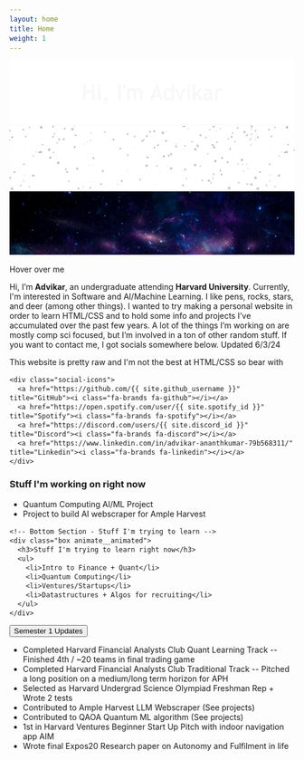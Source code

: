 ```yaml
---
layout: home
title: Home
weight: 1
---
```


<div class="parallax-container" onmousemove="parallax(event)">
    <div class="parallax-layer layer1">
      <img src="img/banner1.png" alt="Bottom Layer Image">
    </div>
    <div class="parallax-layer layer2">
      <img src="img/banner2.png" alt="Middle Layer Image">
    </div>
    <div class="parallax-layer layer3">
      <img src="img/banner3.jpg" alt="Top Layer Image">
    </div>
  </div>

<script>
  function parallax(event) {
    const container = document.querySelector('.parallax-container');
    const layer1 = container.querySelector('.layer1');
    const layer2 = container.querySelector('.layer2');
    const layer3 = container.querySelector('.layer3');
    const mouseX = event.clientX;
    const mouseY = event.clientY;
    const moveX1 = (mouseX - container.offsetWidth / 2) / 15;
    const moveY1 = (mouseY - container.offsetHeight / 2) / 10;
    const moveX2 = (mouseX - container.offsetWidth / 2) / 20;
    const moveY2 = (mouseY - container.offsetHeight / 2) / 17;
    const moveX3 = (mouseX - container.offsetWidth / 2) / 45;
    const moveY3 = (mouseY - container.offsetHeight / 2) / 40;
    layer1.style.transform = `translate(${moveX1}px, ${moveY1}px)`;
    layer2.style.transform = `translate(${moveX2}px, ${moveY2}px)`;
    layer3.style.transform = `translate(${moveX3}px, ${moveY3}px)`;
  }
</script>
<p class="hover-text">Hover over me</p>
<div class="main-content">
  <!-- Left Column - Who Section -->
  <div class="box left-column bio animate__animated animate__shakeX">
    <p class="bio-text">
      Hi, I’m <strong>Advikar</strong>, an undergraduate attending <strong>Harvard University</strong>. Currently, I'm interested in Software and AI/Machine Learning. I like pens, rocks, stars, and deer (among other things). I wanted to try making a personal website in order to learn HTML/CSS and to hold some info and projects I’ve accumulated over the past few years. A lot of the things I’m working on are mostly comp sci focused, but I’m involved in a ton of other random stuff. If you want to contact me, I got socials somewhere below. Updated 6/3/24
    </p>
    <p class="bio-text-small">This website is pretty raw and I'm not the best at HTML/CSS so bear with</p>

    <div class="social-icons">
      <a href="https://github.com/{{ site.github_username }}" title="GitHub"><i class="fa-brands fa-github"></i></a>
      <a href="https://open.spotify.com/user/{{ site.spotify_id }}" title="Spotify"><i class="fa-brands fa-spotify"></i></a>
      <a href="https://discord.com/users/{{ site.discord_id }}" title="Discord"><i class="fa-brands fa-discord"></i></a>
      <a href="https://www.linkedin.com/in/advikar-ananthkumar-79b568311/" title="Linkedin"><i class="fa-brands fa-linkedin"></i></a>
    </div>
  </div>
  
  <!-- Right Column - Stuff I'm working on and Stuff I'm trying to learn -->
  <div class="right-column">
    <!-- Top Section - Stuff I'm working on -->
    <div class="box animate__animated">
      <h3>Stuff I'm working on right now</h3>
      <ul>
        <li>Quantum Computing AI/ML Project</li>
        <li>Project to build AI webscraper for Ample Harvest</li>
      </ul>
    </div>

    <!-- Bottom Section - Stuff I'm trying to learn -->
    <div class="box animate__animated">
      <h3>Stuff I'm trying to learn right now</h3>
      <ul>
        <li>Intro to Finance + Quant</li>
        <li>Quantum Computing</li>
        <li>Ventures/Startups</li>
        <li>Datastructures + Algos for recruiting</li>
      </ul>
    </div>
  </div>
</div>
<div class="dropdown-container">
  <button class="dropdown-button">Semester 1 Updates</button>
  <ul class="dropdown-list">
    <li>Completed Harvard Financial Analysts Club Quant Learning Track -- Finished 4th / ~20 teams in final trading game</li>
    <li>Completed Harvard Financial Analysts Club Traditional Track -- Pitched a long position on a medium/long term horizon for APH
    </li>
    <li>Selected as Harvard Undergrad Science Olympiad Freshman Rep + Wrote 2 tests</li>
    <li>Contributed to Ample Harvest LLM Webscraper (See projects)</li>
    <li>Contributed to QAOA Quantum ML algorithm (See projects)</li>
    <li> 1st in Harvard Ventures Beginner Start Up Pitch with indoor navigation app AIM</li>
    <li>Wrote final Expos20 Research paper on Autonomy and Fulfilment in life</li>

  </ul>
</div>
<script>
  document.querySelector('.dropdown-button').addEventListener('click', function () {
    const dropdownList = document.querySelector('.dropdown-list');
    const listItems = dropdownList.querySelectorAll('li');
    // Toggle visibility of the list
    if (dropdownList.style.display === 'block') {
      dropdownList.style.display = 'none';
    } else {
      dropdownList.style.display = 'block';
      // Add the fade-in animation with delays
      listItems.forEach((item, index) => {
        item.style.animationDelay = `${index * 0.2}s`; // Delay for each item
      });
    }
  });
</script>


<script src="https://kit.fontawesome.com/9e06b409af.js" crossorigin="anonymous"></script>

<!-- Animation and Layout Styles -->

